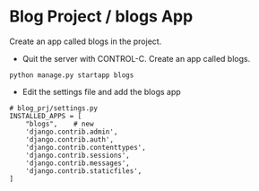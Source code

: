 Blog Project / blogs App 
========================================================

Create an app called blogs in the project.

* Quit the server with CONTROL-C. Create an app called blogs.
```shell
python manage.py startapp blogs
```

* Edit the settings file and add the blogs app 
```python3
# blog_prj/settings.py
INSTALLED_APPS = [
    "blogs",    # new
    'django.contrib.admin',
    'django.contrib.auth',
    'django.contrib.contenttypes',
    'django.contrib.sessions',
    'django.contrib.messages',
    'django.contrib.staticfiles',
]
```